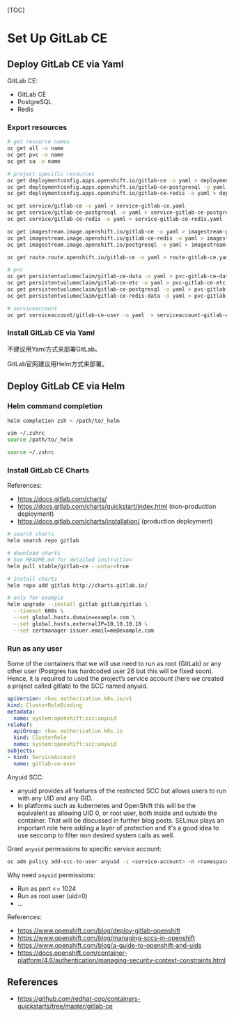 [TOC]

# Set Up GitLab CE







## Deploy GitLab CE via Yaml



GitLab CE:

- GitLab CE
- PostgreSQL
- Redis



### Export resources

```bash
# get resource names
oc get all -o name
oc get pvc -o name
oc get sa -o name

# project specific resources
oc get deploymentconfig.apps.openshift.io/gitlab-ce -o yaml > deploymentconfig-gitlab-ce.yaml
oc get deploymentconfig.apps.openshift.io/gitlab-ce-postgresql -o yaml > deploymentconfig-gitlab-ce-postgresql.yaml
oc get deploymentconfig.apps.openshift.io/gitlab-ce-redis -o yaml > deploymentconfig-gitlab-ce-redis.yaml

oc get service/gitlab-ce -o yaml > service-gitlab-ce.yaml
oc get service/gitlab-ce-postgresql -o yaml > service-gitlab-ce-postgresql.yaml
oc get service/gitlab-ce-redis -o yaml > service-gitlab-ce-redis.yaml

oc get imagestream.image.openshift.io/gitlab-ce -o yaml > imagestream-gitlab-ce.yaml
oc get imagestream.image.openshift.io/gitlab-ce-redis -o yaml > imagestream-gitlab-ce-redis.yaml
oc get imagestream.image.openshift.io/postgresql -o yaml > imagestream-postgresql.yaml

oc get route.route.openshift.io/gitlab-ce -o yaml > route-gitlab-ce.yaml > route-gitlab-ce.yaml

# pvc
oc get persistentvolumeclaim/gitlab-ce-data -o yaml > pvc-gitlab-ce-data.yaml
oc get persistentvolumeclaim/gitlab-ce-etc -o yaml > pvc-gitlab-ce-etc.yaml
oc get persistentvolumeclaim/gitlab-ce-postgresql -o yaml > pvc-gitlab-ce-postgresql.yaml
oc get persistentvolumeclaim/gitlab-ce-redis-data -o yaml > pvc-gitlab-ce-redis-data.yaml

# serviceaccount
oc get serviceaccount/gitlab-ce-user -o yaml  > serviceaccount-gitlab-ce-user.yaml

```



### Install GitLab CE via Yaml

不建议用Yaml方式来部署GitLab。

GitLab官网建议用Helm方式来部署。



## Deploy GitLab CE via Helm



### Helm command completion

```bash
helm completion zsh > /path/to/_helm

vim ~/.zshrc
source /path/to/_helm

source ~/.zshrc
```



### Install GitLab CE Charts

References:

- https://docs.gitlab.com/charts/
- https://docs.gitlab.com/charts/quickstart/index.html (non-production deployment)
- https://docs.gitlab.com/charts/installation/ (production deployment)



```bash
# search charts
helm search repo gitlab

# download charts
# See README.md for detailed instruction
helm pull stable/gitlab-ce --untar=true

# install charts
helm repo add gitlab http://charts.gitlab.io/

# only for example
helm upgrade --install gitlab gitlab/gitlab \
  --timeout 600s \
  --set global.hosts.domain=example.com \
  --set global.hosts.externalIP=10.10.10.10 \
  --set certmanager-issuer.email=me@example.com
```



### Run as any user

Some of the containers that we will use need to run as root (GitLab) or any other user (Postgres has hardcoded user 26 but this will be fixed soon).
Hence, it is required to used the project’s service account (here we created a project called gitlab) to the SCC named anyuid.



```yaml
apiVersion: rbac.authorization.k8s.io/v1
kind: ClusterRoleBinding
metadata:
  name: system:openshift:scc:anyuid
roleRef:
  apiGroup: rbac.authorization.k8s.io
  kind: ClusterRole
  name: system:openshift:scc:anyuid
subjects:
- kind: ServiceAccount
  name: gitlab-ce-user
```



Anyuid SCC:

- anyuid provides all features of the restricted SCC but allows users to run with any UID and any GID.
- In platforms such as kubernetes and OpenShift this will be the equivalent as allowing UID 0, or root user, both inside and outside the container. That will be discussed in further blog posts. SELinux plays an important role here adding a layer of protection and it's a good idea to use seccomp to filter non desired system calls as well.



Grant `anyuid` permissions to specific service account:

```bash
oc adm policy add-scc-to-user anyuid -z <service-account> -n <namespace>
```



Why need `anyuid` permissions:

- Run as port <= 1024
- Run as root user (uid=0)
- ...



References:

- https://www.openshift.com/blog/deploy-gitlab-openshift
- https://www.openshift.com/blog/managing-sccs-in-openshift
- https://www.openshift.com/blog/a-guide-to-openshift-and-uids
- https://docs.openshift.com/container-platform/4.6/authentication/managing-security-context-constraints.html



## References

- https://github.com/redhat-cop/containers-quickstarts/tree/master/gitlab-ce